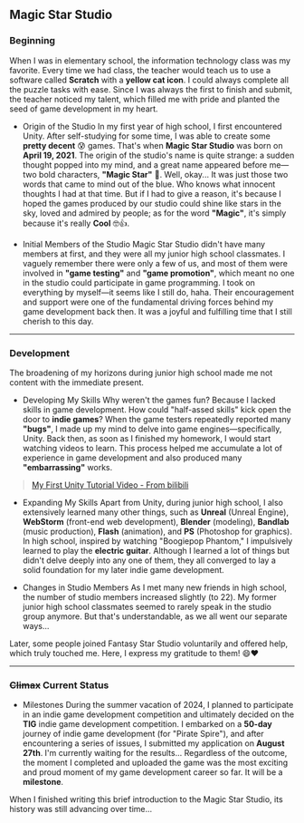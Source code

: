 ## Magic Star Studio

### Beginning
When I was in elementary school, the information technology class was my favorite. Every time we had class, the teacher would teach us to use a software called **Scratch** with a **yellow cat icon**. I could always complete all the puzzle tasks with ease. Since I was always the first to finish and submit, the teacher noticed my talent, which filled me with pride and planted the seed of game development in my heart.

- Origin of the Studio  In my first year of high school, I first encountered Unity. After self-studying for some time, I was able to create some **pretty decent** 😰 games. That's when **Magic Star Studio** was born on **April 19, 2021**. The origin of the studio's name is quite strange: a sudden thought popped into my mind, and a great name appeared before me—two bold characters, **"Magic Star"** 🤩. Well, okay... It was just those two words that came to mind out of the blue. Who knows what innocent thoughts I had at that time. But if I had to give a reason, it's because I hoped the games produced by our studio could shine like stars in the sky, loved and admired by people; as for the word **"Magic"**, it's simply because it's really **Cool** 🤓👍.

- Initial Members of the Studio  Magic Star Studio didn't have many members at first, and they were all my junior high school classmates. I vaguely remember there were only a few of us, and most of them were involved in **"game testing"** and **"game promotion"**, which meant no one in the studio could participate in game programming. I took on everything by myself—it seems like I still do, haha. Their encouragement and support were one of the fundamental driving forces behind my game development back then. It was a joyful and fulfilling time that I still cherish to this day.

***

### Development
The broadening of my horizons during junior high school made me not content with the immediate present.

- Developing My Skills  Why weren't the games fun? Because I lacked skills in game development. How could "half-assed skills" kick open the door to **indie games**? When the game testers repeatedly reported many **"bugs"**, I made up my mind to delve into game engines—specifically, Unity. Back then, as soon as I finished my homework, I would start watching videos to learn. This process helped me accumulate a lot of experience in game development and also produced many **"embarrassing"** works.

> [My First Unity Tutorial Video - From bilibili](https://www.bilibili.com/video/BV12s411g7gU/?spm_id_from=333.337.search-card.all.click&vd_source=aaae2859daad2f1fcd06dde5abb72fb6)

- Expanding My Skills  Apart from Unity, during junior high school, I also extensively learned many other things, such as **Unreal** (Unreal Engine), **WebStorm** (front-end web development), **Blender** (modeling), **Bandlab** (music production), **Flash** (animation), and **PS** (Photoshop for graphics). In high school, inspired by watching "Boogiepop Phantom," I impulsively learned to play the **electric guitar**. Although I learned a lot of things but didn't delve deeply into any one of them, they all converged to lay a solid foundation for my later indie game development.

- Changes in Studio Members  As I met many new friends in high school, the number of studio members increased slightly (to 22). My former junior high school classmates seemed to rarely speak in the studio group anymore. But that's understandable, as we all went our separate ways...

Later, some people joined Fantasy Star Studio voluntarily and offered help, which truly touched me. Here, I express my gratitude to them! 😄❤️

***

### <del>Climax</del> Current Status

- Milestones  During the summer vacation of 2024, I planned to participate in an indie game development competition and ultimately decided on the **TIG** indie game development competition. I embarked on a **50-day** journey of indie game development (for "Pirate Spire"), and after encountering a series of issues, I submitted my application on **August 27th**. I'm currently waiting for the results... Regardless of the outcome, the moment I completed and uploaded the game was the most exciting and proud moment of my game development career so far. It will be a **milestone**.

When I finished writing this brief introduction to the Magic Star Studio, its history was still advancing over time...